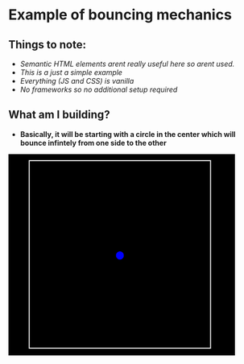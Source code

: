 # Example of bouncing mechanics

## Things to note:

- *Semantic HTML elements arent really useful here so arent used.*
- *This is a just a simple example*
- *Everything (JS and CSS) is vanilla*
- *No frameworks so no additional setup required*

## What am I building?

- **Basically, it will be starting with a circle in the center which will bounce infintely from one side to the other** 

<img src="./images/first-img.PNG" alt="Basic Setup"  width="450" height="400">
